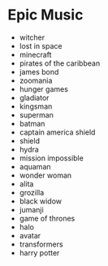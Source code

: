 # Epic Music

* witcher
* lost in space
* minecraft
* pirates of the caribbean
* james bond
* zoomania
* hunger games
* gladiator
* kingsman
* superman
* batman
* captain america shield
* shield
* hydra
* mission impossible
* aquaman
* wonder woman
* alita
* grozilla
* black widow
* jumanji
* game of thrones
* halo
* avatar
* transformers
* harry potter
